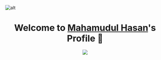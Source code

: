 ![alt](https://buddy.works/guides/covers/php-integration-tests-apache-docker/php-custom-service-cover.png)


<p align="center">
  <h1 align="center">Welcome to <a href="https://github.com/mahmudul9">
Mahamudul Hasan</a>'s Profile 👋</h1>
</p>

<p align="center">
  <a align="center" href="https://github.com/DenverCoder1/readme-typing-svg"><img src="https://readme-typing-svg.herokuapp.com?&font=IBM+Plex+Sans&color=F72EE2&size=25&lines=Welcome+to+my+GitHub+Profile!;I'm+a+Front+end+developer;I'm+a+competitive+programmer;I'm+a+PHP+Laravel+developer" /></a>
</p>

